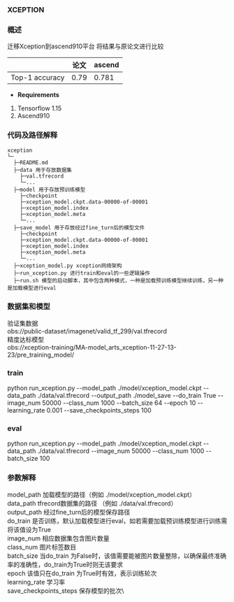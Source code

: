 ###   **XCEPTION** 


###   **概述** 

迁移Xception到ascend910平台
将结果与原论文进行比较

 |                | 论文   | ascend |
|----------------|------|--------|
| Top-1 accuracy | 0.79 | 0.781  |

-  **Requirements** 
1. Tensorflow 1.15
2. Ascend910

###   **代码及路径解释** 



```
xception
└─ 
  ├─README.md
  ├─data 用于存放数据集
  	├─val.tfrecord
  	└─...
  ├─model 用于存放预训练模型
  	├─checkpoint
  	├─xception_model.ckpt.data-00000-of-00001
  	├─xception_model.index
  	├─xception_model.meta
  	└─...
  ├─save_model 用于存放经过fine_turn后的模型文件
  	├─checkpoint
  	├─xception_model.ckpt.data-00000-of-00001
  	├─xception_model.index
  	├─xception_model.meta
  	└─...
  ├─xception_model.py xception网络架构
  ├─run_xception.py 进行train和eval的一些逻辑操作
  ├─run.sh 模型的启动脚本，其中包含两种模式，一种是加载预训练模型继续训练，另一种是加载模型进行eval
```
###   **数据集和模型** 

验证集数据\
obs://public-dataset/imagenet/valid_tf_299/val.tfrecord\
精度达标模型\
obs://xception-training/MA-model_arts_xception-11-27-13-23/pre_training_model/

###   **train** 

python    run_xception.py  --model_path ./model/xception_model.ckpt  --data_path ./data/val.tfrecord  --output_path  ./model_save  --do_train True  --image_num  50000 --class_num  1000  --batch_size  64  --epoch  10 --learning_rate  0.001   --save_checkpoints_steps  100

###  **eval** 

python    run_xception.py  --model_path ./model/xception_model.ckpt  --data_path ./data/val.tfrecord    --image_num  50000 --class_num  1000  --batch_size  100  
     
###  **参数解释**  
 
 model_path 加载模型的路径（例如 ./model/xception_model.ckpt）\
 data_path  tfrecord数据集的路径 （例如 ./data/val.tfrecord）\
 output_path  经过fine_turn后的模型保存路径 \
 do_train  是否训练，默认加载模型进行eval，如若需要加载预训练模型进行训练需将该值设为True\
 image_num 相应数据集包含图片数量\
 class_num 图片标签数目\
 batch_size  当do_train 为False时，该值需要能被图片数量整除，以确保最终准确率的准确性，do_train为True时则无该要求\
 epoch  该值只在do_train 为True时有效，表示训练轮次\
 learning_rate 学习率\
 save_checkpoints_steps 保存模型的批次\